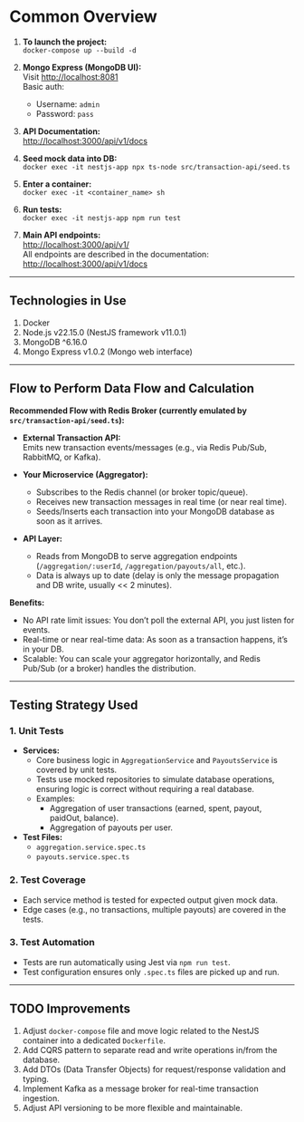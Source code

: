 # Common Overview

1. **To launch the project:**  
   `docker-compose up --build -d`

2. **Mongo Express (MongoDB UI):**  
   Visit [http://localhost:8081](http://localhost:8081)  
   Basic auth:  
   - Username: `admin`  
   - Password: `pass`

3. **API Documentation:**  
   [http://localhost:3000/api/v1/docs](http://localhost:3000/api/v1/docs)

4. **Seed mock data into DB:**  
   `docker exec -it nestjs-app npx ts-node src/transaction-api/seed.ts`

5. **Enter a container:**  
   `docker exec -it <container_name> sh`

6. **Run tests:**  
   `docker exec -it nestjs-app npm run test`

7. **Main API endpoints:**  
   [http://localhost:3000/api/v1/](http://localhost:3000/api/v1/)  
   All endpoints are described in the documentation: [http://localhost:3000/api/v1/docs](http://localhost:3000/api/v1/docs)

---

## Technologies in Use

1. Docker
2. Node.js v22.15.0 (NestJS framework v11.0.1)
3. MongoDB ^6.16.0
4. Mongo Express v1.0.2 (Mongo web interface)

---

## Flow to Perform Data Flow and Calculation

**Recommended Flow with Redis Broker (currently emulated by `src/transaction-api/seed.ts`):**

- **External Transaction API:**  
  Emits new transaction events/messages (e.g., via Redis Pub/Sub, RabbitMQ, or Kafka).

- **Your Microservice (Aggregator):**  
  - Subscribes to the Redis channel (or broker topic/queue).
  - Receives new transaction messages in real time (or near real time).
  - Seeds/Inserts each transaction into your MongoDB database as soon as it arrives.

- **API Layer:**  
  - Reads from MongoDB to serve aggregation endpoints (`/aggregation/:userId`, `/aggregation/payouts/all`, etc.).
  - Data is always up to date (delay is only the message propagation and DB write, usually << 2 minutes).

**Benefits:**
- No API rate limit issues: You don’t poll the external API, you just listen for events.
- Real-time or near real-time data: As soon as a transaction happens, it’s in your DB.
- Scalable: You can scale your aggregator horizontally, and Redis Pub/Sub (or a broker) handles the distribution.

---

## Testing Strategy Used

### 1. Unit Tests
- **Services:**
  - Core business logic in `AggregationService` and `PayoutsService` is covered by unit tests.
  - Tests use mocked repositories to simulate database operations, ensuring logic is correct without requiring a real database.
  - Examples:
    - Aggregation of user transactions (earned, spent, payout, paidOut, balance).
    - Aggregation of payouts per user.
- **Test Files:**
  - `aggregation.service.spec.ts`
  - `payouts.service.spec.ts`

### 2. Test Coverage
- Each service method is tested for expected output given mock data.
- Edge cases (e.g., no transactions, multiple payouts) are covered in the tests.

### 3. Test Automation
- Tests are run automatically using Jest via `npm run test`.
- Test configuration ensures only `.spec.ts` files are picked up and run.

---

## TODO Improvements

1. Adjust `docker-compose` file and move logic related to the NestJS container into a dedicated `Dockerfile`.
2. Add CQRS pattern to separate read and write operations in/from the database.
3. Add DTOs (Data Transfer Objects) for request/response validation and typing.
4. Implement Kafka as a message broker for real-time transaction ingestion.
5. Adjust API versioning to be more flexible and maintainable.